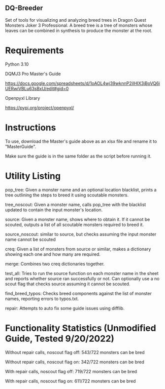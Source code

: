 ## DQ-Breeder
Set of tools for visualizing and analyzing breed trees in Dragon Quest Monsters Joker 3 Professional.
A breed tree is a tree of monsters whose leaves can be combined in synthesis to produce the monster at the root. 

# Requirements

Python 3.10

DQMJ3 Pro Master's Guide

https://docs.google.com/spreadsheets/d/1oAOL4wj39wknnP2iIHIX3jBoVQ6iUERwiVBLu63sBxU/edit#gid=0

Openpyxl Library

https://pypi.org/project/openpyxl/

# Instructions

To use, download the Master's guide above as an xlsx file and rename it to "MasterGuide".

Make sure the guide is in the same folder as the script before running it.

# Utility Listing

pop_tree: Given a monster name and an optional location blacklist, prints a tree outlining the steps to breed it using scoutable monsters.

tree_noscout: Given a monster name, calls pop_tree with the blacklist updated to contain the input monster's location.

source: Given a monster name, shows where to obtain it. If it cannot be scouted, outputs a list of all scoutable monsters required to breed it.

source_noscout: similar to source, but checks assuming the input monster name cannot be scouted

creq: Given a list of monsters from source or similar, makes a dictionary showing each one and how many are required.

merge: Combines two creq dictionaries together.

test_all: Tries to run the source function on each monster name in the sheet and reports whether source ran successfully or not. Can optionally use a no scout flag that checks source assuming it cannot be scouted.

find_breed_typos: Checks breed components against the list of monster names, reporting errors to typos.txt.

repair: Attempts to auto fix some guide issues using difflib.

# Functionality Statistics (Unmodified Guide, Tested 9/20/2022)

Without repair calls, noscout flag off: 543/722 monsters can be bred

Without repair calls, noscout flag on: 342/722 monsters can be bred

With repair calls, noscout flag off: 719/722 monsters can be bred

With repair calls, noscout flag on: 611/722 monsters can be bred
